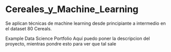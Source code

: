 # Cereales_y_Machine_Learning
Se aplican técnicas de machine learning desde principiante a intermedio en el dataset 80 Cereals.


Example Data Science Portfolio
Aquí puedo poner la descripcion del proyecto, mientras pondre esto para ver que tal sale
